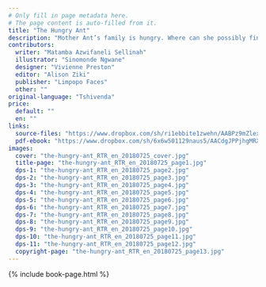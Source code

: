 ```yaml
---
# Only fill in page metadata here.
# The page content is auto-filled from it.
title: "The Hungry Ant"
description: "Mother Ant’s family is hungry. Where can she possibly find food to feed her hungry children?"
contributors:
  writer: "Matamba Azwifaneli Sellinah"
  illustrator: "Sinomonde Ngwane"
  designer: "Vivienne Preston"
  editor: "Alison Ziki"
  publisher: "Limpopo Faces"
  other: ""
original-language: "Tshivenda"
price:
  default: ""
  en: ""
links:
  source-files: "https://www.dropbox.com/sh/ri1ebbite1zwehn/AABPz9mZlexrXkZ9BwAtEfbAa?dl=0"
  pdf-ebook: "https://www.dropbox.com/sh/6x6w501129naus5/AACdgJPPjhgMRXwBE0l-kZLKa?dl=0"
images:
  cover: "the-hungry-ant_RTR_en_20180725_cover.jpg"
  title-page: "the-hungry-ant_RTR_en_20180725_page1.jpg"
  dps-1: "the-hungry-ant_RTR_en_20180725_page2.jpg"
  dps-2: "the-hungry-ant_RTR_en_20180725_page3.jpg"
  dps-3: "the-hungry-ant_RTR_en_20180725_page4.jpg"
  dps-4: "the-hungry-ant_RTR_en_20180725_page5.jpg"
  dps-5: "the-hungry-ant_RTR_en_20180725_page6.jpg"
  dps-6: "the-hungry-ant_RTR_en_20180725_page7.jpg"
  dps-7: "the-hungry-ant_RTR_en_20180725_page8.jpg"
  dps-8: "the-hungry-ant_RTR_en_20180725_page9.jpg"
  dps-9: "the-hungry-ant_RTR_en_20180725_page10.jpg"
  dps-10: "the-hungry-ant_RTR_en_20180725_page11.jpg"
  dps-11: "the-hungry-ant_RTR_en_20180725_page12.jpg"
  copyright-page: "the-hungry-ant_RTR_en_20180725_page13.jpg"
---
```


{% include book-page.html %}




